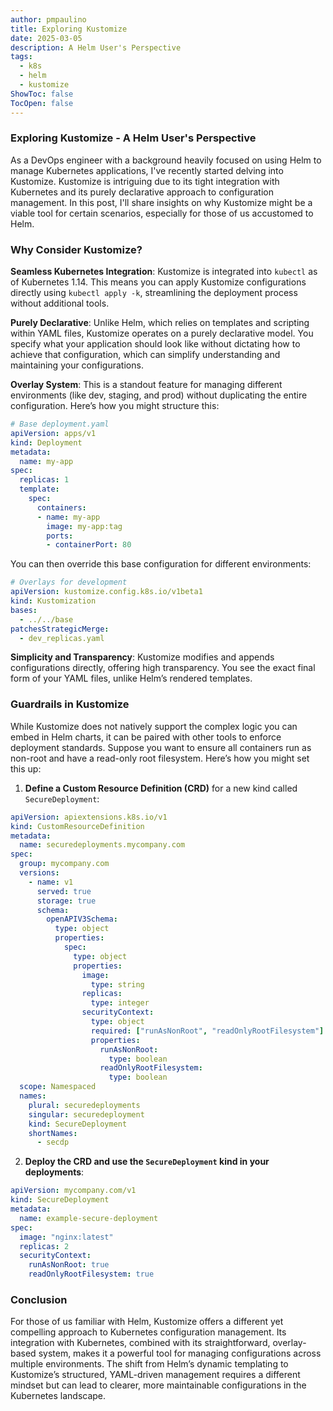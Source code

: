 ```yaml
---
author: pmpaulino
title: Exploring Kustomize
date: 2025-03-05
description: A Helm User's Perspective
tags:
  - k8s
  - helm
  - kustomize
ShowToc: false
TocOpen: false
---
```

### Exploring Kustomize - A Helm User's Perspective

As a DevOps engineer with a background heavily focused on using Helm to manage Kubernetes applications, I've recently started delving into Kustomize. Kustomize is intriguing due to its tight integration with Kubernetes and its purely declarative approach to configuration management. In this post, I'll share insights on why Kustomize might be a viable tool for certain scenarios, especially for those of us accustomed to Helm.

### Why Consider Kustomize?

**Seamless Kubernetes Integration**: Kustomize is integrated into `kubectl` as of Kubernetes 1.14. This means you can apply Kustomize configurations directly using `kubectl apply -k`, streamlining the deployment process without additional tools.

**Purely Declarative**: Unlike Helm, which relies on templates and scripting within YAML files, Kustomize operates on a purely declarative model. You specify what your application should look like without dictating how to achieve that configuration, which can simplify understanding and maintaining your configurations.

**Overlay System**: This is a standout feature for managing different environments (like dev, staging, and prod) without duplicating the entire configuration. Here’s how you might structure this:

```yaml
# Base deployment.yaml
apiVersion: apps/v1
kind: Deployment
metadata:
  name: my-app
spec:
  replicas: 1
  template:
    spec:
      containers:
      - name: my-app
        image: my-app:tag
        ports:
        - containerPort: 80
```

You can then override this base configuration for different environments:

```yaml
# Overlays for development
apiVersion: kustomize.config.k8s.io/v1beta1
kind: Kustomization
bases:
  - ../../base
patchesStrategicMerge:
  - dev_replicas.yaml
```

**Simplicity and Transparency**: Kustomize modifies and appends configurations directly, offering high transparency. You see the exact final form of your YAML files, unlike Helm’s rendered templates.

### Guardrails in Kustomize

While Kustomize does not natively support the complex logic you can embed in Helm charts, it can be paired with other tools to enforce deployment standards. Suppose you want to ensure all containers run as non-root and have a read-only root filesystem. Here’s how you might set this up:

1. **Define a Custom Resource Definition (CRD)** for a new kind called `SecureDeployment`:

```yaml
apiVersion: apiextensions.k8s.io/v1
kind: CustomResourceDefinition
metadata:
  name: securedeployments.mycompany.com
spec:
  group: mycompany.com
  versions:
    - name: v1
      served: true
      storage: true
      schema:
        openAPIV3Schema:
          type: object
          properties:
            spec:
              type: object
              properties:
                image:
                  type: string
                replicas:
                  type: integer
                securityContext:
                  type: object
                  required: ["runAsNonRoot", "readOnlyRootFilesystem"]
                  properties:
                    runAsNonRoot:
                      type: boolean
                    readOnlyRootFilesystem:
                      type: boolean
  scope: Namespaced
  names:
    plural: securedeployments
    singular: securedeployment
    kind: SecureDeployment
    shortNames:
      - secdp
```

2. **Deploy the CRD and use the `SecureDeployment` kind in your deployments**:

```yaml
apiVersion: mycompany.com/v1
kind: SecureDeployment
metadata:
  name: example-secure-deployment
spec:
  image: "nginx:latest"
  replicas: 2
  securityContext:
    runAsNonRoot: true
    readOnlyRootFilesystem: true
```

### Conclusion

For those of us familiar with Helm, Kustomize offers a different yet compelling approach to Kubernetes configuration management. Its integration with Kubernetes, combined with its straightforward, overlay-based system, makes it a powerful tool for managing configurations across multiple environments. The shift from Helm’s dynamic templating to Kustomize’s structured, YAML-driven management requires a different mindset but can lead to clearer, more maintainable configurations in the Kubernetes landscape.
